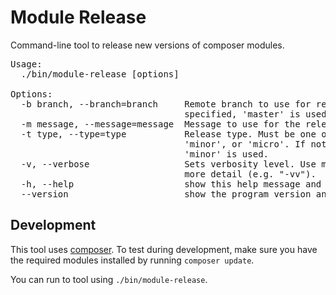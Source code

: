 Module Release
==============
Command-line tool to release new versions of composer modules.

<pre>
Usage:
  ./bin/module-release [options]

Options:
  -b branch, --branch=branch     Remote branch to use for release. If not
                                 specified, 'master' is used.
  -m message, --message=message  Message to use for the release tag.
  -t type, --type=type           Release type. Must be one of 'major',
                                 'minor', or 'micro'. If not specified,
                                 'minor' is used.
  -v, --verbose                  Sets verbosity level. Use multiples for
                                 more detail (e.g. "-vv").
  -h, --help                     show this help message and exit
  --version                      show the program version and exit
</pre>

Development
-----------
This tool uses [composer](https://getcomposer.org/). To test during
development, make sure you have the required modules installed by running
`composer update`.

You can run to tool using `./bin/module-release`.
